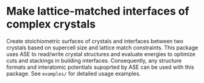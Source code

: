 # Make lattice-matched interfaces of complex crystals

Create stoichiometric surfaces of crystals and interfaces between two crystals based on supercell size and lattice match constraints.
This package uses ASE to read/write crystal structures and evaluate energies to optimize cuts and stackings in building interfaces.
Consequently, any structure formats and interatomic potentials supoprted by ASE can be used with this package.
See `examples/` for detailed usage examples.
